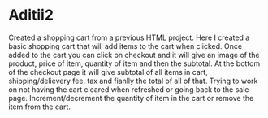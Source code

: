 # Aditii2

Created a shopping cart from a previous HTML project. Here I created a basic shopping cart that will add items to the cart when clicked. Once added to the cart you can click on checkout and it will give an image of the product, price of item, quantity of item and then the subtotal. At the bottom of the checkout page it will give subtotal of all items in cart, shipping/delievery fee, tax and fianlly the total of all of that. Trying to work on not having the cart cleared when refreshed or going back to the sale page. Increment/decrement the quantity of item in the cart or remove the item from the cart. 
